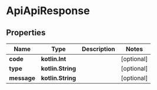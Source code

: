 
# ApiApiResponse

## Properties
Name | Type | Description | Notes
------------ | ------------- | ------------- | -------------
**code** | **kotlin.Int** |  |  [optional]
**type** | **kotlin.String** |  |  [optional]
**message** | **kotlin.String** |  |  [optional]




